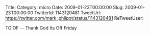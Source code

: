 Title: 
Category: micro
Date: 2009-01-23T00:00:00
Slug: 2009-01-23T00:00:00
TwitterId: 1143120481
TweetUrl: https://twitter.com/mark_philpot/status/1143120481
ReTweetUser: 

TGIOF -- Thank God Its Off Friday